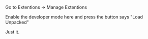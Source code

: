 Go to 
Extentions -> Manage Extentions 

Enable the developer mode here and press the button says "Load Unpacked"

Just it.
